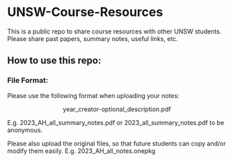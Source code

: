 # UNSW-Course-Resources
This is a public repo to share course resources with other UNSW students. Please share past papers, summary notes, useful links, etc.

## How to use this repo:

### File Format:
Please use the following format when uploading your notes:

<center>year_creator-optional_description.pdf</center>

E.g. 2023_AH_all_summary_notes.pdf or 2023_all_summary_notes.pdf to be anonymous.

Please also upload the original files, so that future students can copy and/or modify them easily. E.g.
2023_AH_all_notes.onepkg

